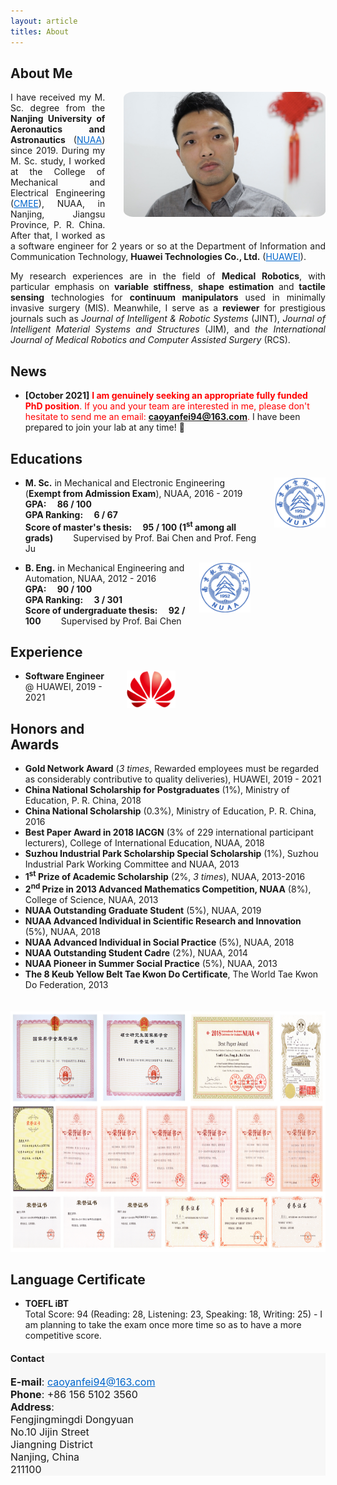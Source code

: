 ```yaml
---
layout: article
titles: About
---
```

## About Me
<img class="shadow" src="/assets/about/CYF.png" height="200" width="auto" style="border-radius:5%; float: right; margin-left: 30px; margin-bottom: 30px" />

<p style ="text-align:justify;">I have received my M. Sc. degree from the <b>Nanjing University of Aeronautics and Astronautics</b> (<a href="https://www.nuaa.edu.cn/479/list.htm" style="color:#0066CC" target="_blank" rel="noopener noreferrer">NUAA</a>) since 2019. During my M. Sc. study, I worked at the College of Mechanical and Electrical Engineering (<a href="http://cmee.nuaa.edu.cn/eng/13604/list.htm" style="color:#0066CC" target="_blank" rel="noopener noreferrer">CMEE</a>), NUAA, in Nanjing, Jiangsu Province, P. R. China. After that, I worked as a software engineer for 2 years or so at the Department of Information and Communication Technology, <B>Huawei Technologies Co., Ltd.</b> (<a href="https://www.huawei.com/en/corporate-information" style="color:#0066CC" target="_blank" rel="noopener noreferrer">HUAWEI</a>).</p>

<p style ="text-align:justify;">My research experiences are in the field of <b>Medical Robotics</b>, with particular emphasis on <b>variable stiffness</b>, <b>shape estimation</b> and <b>tactile sensing</b> technologies for <b>continuum manipulators</b> used in minimally invasive surgery (MIS). Meanwhile, I serve as a <b>reviewer</b> for prestigious journals such as <i>Journal of Intelligent & Robotic Systems</i> (JINT), <i>Journal of Intelligent Material Systems and Structures</i> (JIM), and <i>the International Journal of Medical Robotics and Computer Assisted Surgery</i> (RCS).</p>

## News
- **[October 2021]** <font color='red'><b>I am genuinely seeking an appropriate fully funded PhD position</b>. If you and your team are interested in me, please don't hesitate to send me an email: <b><a href="mailto:caoyanfei94@163.com" style="color:#0066CC">caoyanfei94@163.com</a></b>.</font> I have been prepared to join your lab at any time! 🌝 

## Educations
<img src="/assets/about/NUAA_logo.png" height="80" width="auto" style="float: right; margin-left: 20px; margin-bottom: 30px" />

- **M. Sc.** in Mechanical and Electronic Engineering (**Exempt from Admission Exam**), NUAA, 2016 - 2019<br/>
**GPA:&emsp; 86 / 100**<br/>
**GPA Ranking:&emsp; 6 / 67**<br/>
**Score of master's thesis:&emsp; 95 / 100 (1<sup>st</sup> among all grads)** &emsp;&emsp;Supervised by Prof. Bai Chen and Prof. Feng Ju

<img src="/assets/about/NUAA_logo.png" height="80" width="auto" style="float: right; margin-left: 20px; margin-right: 120px; margin-bottom: 30px" />

- **B. Eng.** in Mechanical Engineering and Automation, NUAA, 2012 - 2016<br/>
**GPA:&emsp; 90 / 100**<br/>
**GPA Ranking:&emsp; 3 / 301**<br/>
**Score of undergraduate thesis:&emsp; 92 / 100** &emsp;&emsp;Supervised by Prof. Bai Chen

## Experience
<img src="/assets/about/HUAWEI_logo.png" height="60" width="auto" style="float: right; margin-left: 30px; margin-right: 240px; margin-bottom: 30px" />

- **Software Engineer** @ HUAWEI, 2019 - 2021

## Honors and Awards
- **Gold Network Award** (*3 times*, Rewarded employees must be regarded as considerably contributive to quality deliveries), HUAWEI, 2019 - 2021
- **China National Scholarship for Postgraduates** (1%), Ministry of Education, P. R. China, 2018
- **China National Scholarship** (0.3%), Ministry of Education, P. R. China, 2016
- **Best Paper Award in 2018 IACGN** (3% of 229 international participant lecturers), College of International Education, NUAA, 2018
- **Suzhou Industrial Park Scholarship Special Scholarship** (1%), Suzhou Industrial Park Working Committee and NUAA, 2013
- **1<sup>st</sup> Prize of Academic Scholarship** (2%, *3 times*), NUAA, 2013-2016
- **2<sup>nd</sup> Prize in 2013 Advanced Mathematics Competition, NUAA** (8%), College of Science, NUAA, 2013
- **NUAA Outstanding Graduate Student** (5%), NUAA, 2019
- **NUAA Advanced Individual in Scientific Research and Innovation** (5%), NUAA, 2018
- **NUAA Advanced Individual in Social Practice** (5%), NUAA, 2018
- **NUAA Outstanding Student Cadre** (2%), NUAA, 2014
- **NUAA Pioneer in Summer Social Practice** (5%), NUAA, 2013
- **The 8 Keub Yellow Belt Tae Kwon Do Certificate**, The World Tae Kwon Do Federation, 2013
<img src="/assets/about/honors and awards.png" height="385" width="auto" style="margin-top: 20px" />

## Language Certificate
- **TOEFL iBT**<br/>
Total Score: 94 (Reading: 28, Listening: 23, Speaking: 18, Writing: 25) - I am planning to take the exam once more time so as to have a more competitive score.

<div class="hero" style="background-color:#f7f7f7; ">
  <div class="hero__content">
    <h4>Contact</h4>
    <p style="font-size: medium;">
      <b>E-mail</b>: <a href="mailto:caoyanfei94@163.com" style="color:#0066CC">caoyanfei94@163.com</a><br>
      <b>Phone</b>: +86 156 5102 3560<br>
      <b>Address</b>:<br>
      Fengjingmingdi Dongyuan<br>
      No.10 Jijin Street<br>
      Jiangning District<br>
      Nanjing, China<br>
      211100
    </p>
  </div>
</div>
